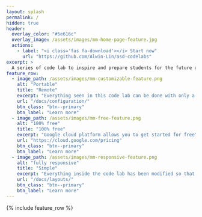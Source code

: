 ```yaml
---
layout: splash
permalink: /
hidden: true
header:
  overlay_color: "#5e616c"
  overlay_image: /assets/images/mm-home-page-feature.jpg
  actions:
    - label: "<i class='fas fa-download'></i> Start now"
      url: "https://github.com/Alwin-Lin/asd-codelabs"
excerpt: >
  A series of code lab to inspire and prepare students for the future of cloud computing <br />
feature_row:
  - image_path: /assets/images/mm-customizable-feature.png
    alt: "Portable"
    title: "Remote"
    excerpt: "Everything seen in this code lab can be done with only a chrome browser and a stable internet"
    url: "/docs/configuration/"
    btn_class: "btn--primary"
    btn_label: "Learn more"
  - image_path: /assets/images/mm-free-feature.png
    alt: "100% free"
    title: "100% free"
    excerpt: "Google cloud platform allows you to get started for free"
    url: "https://cloud.google.com/pricing"
    btn_class: "btn--primary"
    btn_label: "Learn more"    
  - image_path: /assets/images/mm-responsive-feature.png
    alt: "fully responsive"
    title: "Simple"
    excerpt: "Everything inside the code lab has been modified so that someone without a computer science background can easily understand"
    url: "/docs/layouts/"
    btn_class: "btn--primary"
    btn_label: "Learn more"  
---
```



{% include feature_row %}
